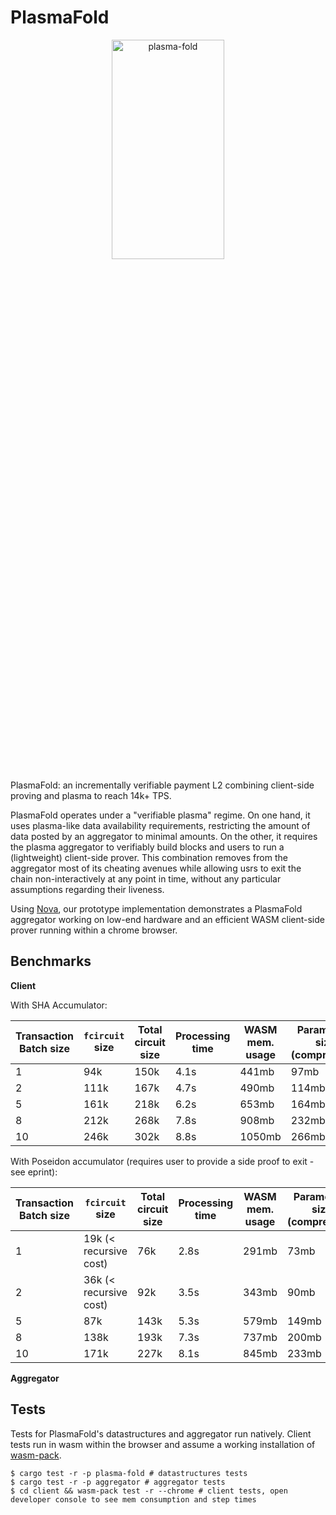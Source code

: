 # PlasmaFold 

<p align="center">
  <img width="180" alt="plasma-fold" src="https://github.com/user-attachments/assets/c19cbc72-e426-4ac7-b421-331bd76146d6" width="30%" height="30%" />
</p>

PlasmaFold: an incrementally verifiable payment L2 combining client-side proving and plasma to reach 14k+ TPS.

PlasmaFold operates under a "verifiable plasma" regime. On one hand, it uses plasma-like data availability requirements, restricting the amount of data posted by an aggregator to minimal amounts. On the other, it requires the plasma aggregator to verifiably build blocks and users to run a (lightweight) client-side prover. This combination removes from the aggregator most of its cheating avenues while allowing usrs to exit the chain non-interactively at any point in time, without any particular assumptions regarding their liveness.

Using [Nova](https://eprint.iacr.org/2021/370.pdfhttps://eprint.iacr.org/2021/370.pdf), our prototype implementation demonstrates a PlasmaFold aggregator working on low-end hardware and an efficient WASM client-side prover running within a chrome browser.

## Benchmarks

**Client**

With SHA Accumulator:

| Transaction Batch size  | `fcircuit`  size | Total circuit size  | Processing time | WASM mem. usage | Parameters size (compressed)|
|---|---|---|---|---|---|
| 1  | 94k | 150k | 4.1s  | 441mb | 97mb |
| 2  | 111k | 167k | 4.7s | 490mb | 114mb |
| 5  | 161k | 218k | 6.2s | 653mb | 164mb |
| 8  | 212k | 268k | 7.8s | 908mb | 232mb |
| 10 | 246k | 302k | 8.8s | 1050mb | 266mb |

With Poseidon accumulator (requires user to provide a side proof to exit - see eprint):

| Transaction Batch size  | `fcircuit`  size | Total circuit size  | Processing time | WASM mem. usage | Parameters size (compressed)|
|---|---|---|---|---|---|
| 1  | 19k (< recursive cost) | 76k | 2.8s  | 291mb | 73mb |
| 2  | 36k (< recursive cost) | 92k | 3.5s  | 343mb | 90mb |
| 5  | 87k | 143k | 5.3s | 579mb | 149mb |
| 8  | 138k | 193k | 7.3s  | 737mb | 200mb |
| 10 |  171k | 227k | 8.1s  | 845mb  | 233mb |

**Aggregator**

## Tests

Tests for PlasmaFold's datastructures and aggregator run natively. Client tests run in wasm within the browser and assume a working installation of [wasm-pack](https://rustwasm.github.io/wasm-pack/installer/).

```
$ cargo test -r -p plasma-fold # datastructures tests
$ cargo test -r -p aggregator # aggregator tests
$ cd client && wasm-pack test -r --chrome # client tests, open developer console to see mem consumption and step times
```
